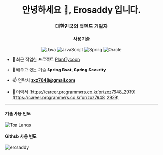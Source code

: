 <h1 align="center">안녕하세요 👋, Erosaddy 입니다.</h1>
<h3 align="center">대한민국의 백엔드 개발자</h3>

<h4 align="center">사용 기술</h4>
<div align="center">
  
![Java](https://img.shields.io/badge/Java-007396.svg?&style=for-the-badge&logo=Java&logoColor=white) ![JavaScript](https://img.shields.io/badge/JavaScript-F7DF1E.svg?&style=for-the-badge&logo=JavaScript&logoColor=white) ![Spring](https://img.shields.io/badge/Spring-6DB33F.svg?&style=for-the-badge&logo=Spring&logoColor=white)
![Oracle](https://img.shields.io/badge/Oracle-F80000.svg?&style=for-the-badge&logo=Oracle&logoColor=white)
</div>

- 🔭 최근 작업한 프로젝트 [PlantTycoon](https://github.com/Erosaddy/PlantTycoon/tree/Erosaddy_Portfoilio)

- 🌱 배우고 있는 기술 **Spring Boot, Spring Security**

- 📫 연락처 **zxz7648@gmail.com**

- 📄 이력서 [https://career.programmers.co.kr/pr/zxz7648_2939](https://career.programmers.co.kr/pr/zxz7648_2939)

<hr>

<h4>기술 사용 빈도</h4>
  
[![Top Langs](https://github-readme-stats.vercel.app/api/top-langs/?username=Erosaddy)](https://github.com/anuraghazra/github-readme-stats)

<h4>Github 사용 빈도</h4>

<p><img align="center" src="https://github-readme-streak-stats.herokuapp.com/?user=erosaddy&" alt="erosaddy" /></p>

</div>
